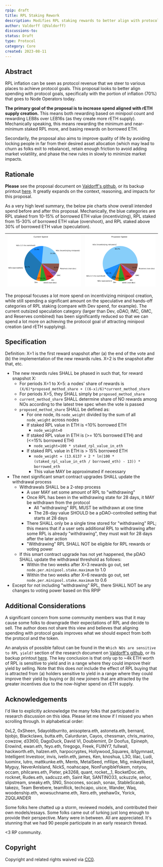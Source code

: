 ```yaml
---
rpip: draft
title: RPL Staking Rework
description: Modifies RPL staking rewards to better align with protocol goals
author: Valdorff (@Valdorff)
discussions-to: 
status: Draft
type: Protocol
category: Core
created: 2023-08-11
---
```


## Abstract
RPL inflation can be seen as protocol revenue that we steer to various places to achieve protocol
goals. This proposal looks to better align spending with protocol goals, specifically with the
portion of inflation (70%) that goes to Node Operators today.

**The primary goal of the proposal is to increase spend aligned with rETH supply creation.** This
means both rewarding based on minipool count and rewarding LEB8s over LEB16s (as they create more
rETH supply). Mechanically speaking, this means rewarding the minimum and near-minimum staked RPL
more, and basing rewards on borrowed ETH.

Secondarily, the proposal also aims to improve quality of life by avoiding locking people in far
from their desired asset allocation (which may lead to churn as folks exit to rebalance), retain
enough friction to avoid adding market volatility, and phase the new rules in slowly to minimize
market impacts.

## Rationale
**Please** see the proposal document on
[Valdorff's github](https://github.com/Valdorff/rp-thoughts/tree/main/rpl_staking), or its backup
printout [here](../assets/rpip-draft/rpl_staking_readme.pdf). It greatly expands on the context, 
reasoning, and impacts for this proposal.

As a very high level summary, the below pie charts show overall intended spend before and after this
proposal. Mechanically, the blue categories are RPL staked from 10-15% of borrowed ETH value
(incentivizing), RPL staked from 15-30% of borrowed ETH value (overshoot), and RPL staked above 30%
of borrowed ETH value (speculation).

| ![image](../assets/rpip-draft/overall_spend_pie_curr.png) | ![image](../assets/rpip-draft/overall_spend_pie_prop.png) |
|:---------------------------------------------------------:|:-------------------------------------:|

The proposal focuses a lot more spend on incentivizing minipool creation, while still spending a
significant amount on the speculative and hands-off categories of RPL staking (compare with Dev
spend, for example). The current outsized speculation category (larger than Dev, oDAO, IMC, GMC,
and Reserves combined) has been significantly reduced so that we can spend a lot more on achieving
the protocol goal of attracting minipool creation (and rETH supplying).

## Specification

Definition: X=1 is the first reward snapshot after (a) the end of the vote and (b) the
implementation of the new rewards rules. X=2 is the snapshot after that, etc.

- The new rewards rules SHALL be phased in such that, for reward snapshot X:
  - For periods X=1 to X=5: a nodes' share of rewards is
    `(X/6)*proposed_method_share + ((6-x)/6)*current_method_share`
  - For periods X>5, they SHALL  simply be `proposed_method_share`
  - `current_method_share` SHALL determine share of NO rewards among NOs according to the latest tree
    spec when the vote is passed
  - `proposed_method_share` SHALL be defined as:
    - For one node, its `node_weight` divided by the sum of all `node_weight` across nodes
    - If staked RPL value in ETH is <10% borrowed ETH
      - `node_weight=0`
    - If staked RPL value in ETH is (>= 10% borrowed ETH) and (<=15% borrowed ETH)
      - `node_weight=100 * staked_rpl_value_in_eth`
    - If staked RPL value in ETH is > 15% borrowed ETH
      - `node_weight = (13.6137 + 2 * ln(100 * (staked_rpl_value_in_eth / borrowed_eth) - 13)) * borrowed_eth`
      - This value MAY be approximated if necessary
- The next significant smart contract upgrades SHALL update the withdrawal process
  - Withdrawals SHALL be a 2-step process
    - A user MAY set some amount of RPL to "withdrawing"
    - Once RPL has been in the withdrawing state for 28 days, it MAY be withdrawn from the protocol
      - All "withdrawing" RPL MUST be withdrawn at one time
      - The 28-day value SHOULD be a pDAO-controlled setting that starts at 28 days
    - There SHALL only be a single time stored for "withdrawing" RPL; this means that if a user sets
      additional RPL to withdrawing after some RPL is already "withdrawing", they must wait for 28
      days after the later action
    - "Withdrawing" RPL SHALL NOT be eligible for RPL rewards or voting power
  - If this smart contract upgrade has not yet happened, the pDAO SHALL update the withdrawal
    threshold as follows:
    - Within the two weeks after X=3 rewards go out, set `node.per.minipool.stake.maximum` to 1.0
    - Within the two weeks after X=6 rewards go out, set `node.per.minipool.stake.maximum` to 0.6
- Except for not including "withdrawing" RPL, there SHALL NOT be any changes to voting power based
  on this RPIP

## Additional Considerations
A significant concern from some community members was that it may cause some folks to downgrade
their expectations of RPL and decide to sell. The author does not share this view and believes that
aligning spending with protocol goals improves what we should expect from both the protocol and the
token.

An analysis of possible fallout can be found in the `Which NOs are sensitive to RPL yield?` section
of the research document on
[Valdorff's github](https://github.com/Valdorff/rp-thoughts/blob/main/rpl_staking/research.md), or
its backup printout [here](../assets/rpip-draft/rpl_staking_research.pdf). The key conclusion is
that only up to ~4k ETH worth of RPL is sensitive to yield and in a range where they could improve
their yield by selling. Note that this does _not_ include the effect of RPL buying that is attracted
from (a) holders sensitive to yield in a range where they could improve their yield by buying or (b)
new joiners that are attracted by the greater incentives due to the now-higher spend on rETH supply.

## Acknowledgements
I'd like to explicitly acknowledge the many folks that participated in research discussion on this
idea. Please let me know if I missed you when scrolling through. In alphabetical order:

0xL2, 0xSheen, 5dayoldburrito, anisoptera.eth, astoneta.eth, bernard, bjobjo, Blackclaws, butta.eth,
Calurduran, Cayos, chessman, chris_marino, cowzow, d33t00, DagoDuck, David VI, Doublemint,
Dr Doofus, Epineph, Erowind, ewan.eth, feyo.eth, firegogo, Freek, FUINY7, fullwall, hackworth.eth,
halzen.eth, harpocryptes, Hollywood_Squares, ib1gymnast, Intelligent Investoor, invis, ivelin.eth,
james, Ken, knoshua, L3O, lilac, Ludi, luominx, lutro, mattkunke.eth, Ments, MetalSeed, mfilipe,
Mig, mikeylikesit, Myguy, NeverAnIsland, NickS, noahscape, NonFungibleYokem, notyou, occam,
philcares.eth, Pieter, pk3268, quant, rocket__1, RocketDoc.eth, rocknet, Rudes.eth, sadcuzz.eth,
Saint Rat, SANTINO33, sckuzzle, señor, slipstream, sneaky.eth, SNG, Snocones, socash, sonax,
StableScarab, takezo, Team Berebere, teamRick, techcapo, uisce, Wander, Waq, woodenship.eth,
wowsuchname.eth, Xero.eth, yeehaw0x, Yorick, ZQQLANDER

Some folks here chatted up a storm, reviewed models, and contributed their own models/essays. Some
folks came out of lurking just long enough to provide their perspective. Many were in between. All
are appreciated. It's stunning that we had 90 people participate in an early research thread.

<3 RP community.

## Copyright

Copyright and related rights waived via [CC0](https://creativecommons.org/publicdomain/zero/1.0/).
